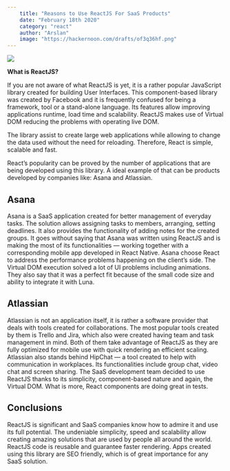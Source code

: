 ```yaml
---
    title: "Reasons to Use ReactJS For SaaS Products"
    date: "February 18th 2020"
    category: "react"
    author: "Arslan"
    image: "https://hackernoon.com/drafts/of3q36hf.png"
---
```


![](https://hackernoon.com/drafts/of3q36hf.png)


**What is ReactJS?**

If you are not aware of what ReactJS is yet, it is a rather popular JavaScript library created for building User Interfaces. This component-based library was created by Facebook and it is frequently confused for being a framework, tool or a stand-alone language. Its features allow improving applications runtime, load time and scalability. ReactJS makes use of Virtual DOM reducing the problems with operating live DOM.

The library assist to create large web applications while allowing to change the data used without the need for reloading. Therefore, React is simple, scalable and fast.

React’s popularity can be proved by the number of applications that are being developed using this library. A ideal example of that can be products developed by companies like: Asana and Atlassian.

## Asana

Asana is a SaaS application created for better management of everyday tasks. The solution allows assigning tasks to members, arranging, setting deadlines. It also provides the functionality of adding notes for the created groups. It goes without saying that Asana was written using ReactJS and is making the most of its functionalities — working together with a corresponding mobile app developed in React Native. Asana choose React to address the performance problems happening on the client’s side. The Virtual DOM execution solved a lot of UI problems including animations. They also say that it was a perfect fit because of the small code size and ability to integrate it with Luna.

## Atlassian

Atlassian is not an application itself, it is rather a software provider that deals with tools created for collaborations. The most popular tools created by them is Trello and Jira, which also were created having team and task management in mind. Both of them take advantage of ReactJS as they are fully optimized for mobile use with quick rendering an efficient scaling. Atlassian also stands behind HipChat — a tool created to help with communication in workplaces. Its functionalities include group chat, video chat and screen sharing. The SaaS development team decided to use ReactJS thanks to its simplicity, component-based nature and again, the Virtual DOM. What is more, React components are doing great in tests.

## Conclusions

ReactJS is significant and SaaS companies know how to admire it and use its full potential. The undeniable simplicity, speed and scalability allow creating amazing solutions that are used by people all around the world. ReactJS code is reusable and guarantee faster rendering. Apps created using this library are SEO friendly, which is of great importance for any SaaS solution.